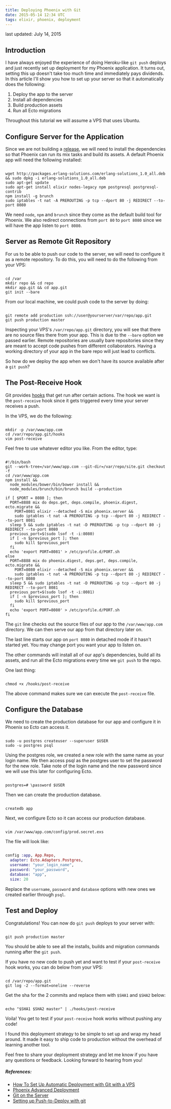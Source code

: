 ```yaml
---
title: Deploying Phoenix with Git
date: 2015-05-14 12:34 UTC
tags: elixir, phoenix, deployment
---
```


last updated: July 14, 2015

## Introduction

I have always enjoyed the experience of doing Heroku-like `git push` deploys and just
recently set up deployment for my Phoenix application. It turns out, setting this
up doesn't take too much time and immediately pays dividends. In this article
I'll show you how to set up your server so that it automatically does the
following:

  1. Deploy the app to the server
  2. Install all dependencies
  3. Build production assets
  4. Run all Ecto migrations

Throughout this tutorial we will assume a VPS that uses Ubuntu.


## Configure Server for the Application

Since we are not building a [release](https://github.com/bitwalker/exrm), we will need
to install the dependencies so that Phoenix can run its mix tasks and build its assets.
A default Phoenix app will need the following installed:

~~~

wget http://packages.erlang-solutions.com/erlang-solutions_1.0_all.deb && sudo dpkg -i erlang-solutions_1.0_all.deb
sudo apt-get update
sudo apt-get install elixir nodes-legacy npm postgresql postgresql-contrib
npm install -g brunch
sudo iptables -t nat -A PREROUTING -p tcp --dport 80 -j REDIRECT --to-port 8080
~~~

We need `node`, `npm` and `brunch` since they come as the default build tool for Phoenix.
We also redirect connections from `port 80` to `port 8080` since we will have the
app listen to `port 8080`.


## Server as Remote Git Repository

For us to be able to push our code to the server, we will need to configure it as a
remote repository. To do this, you will need to do the following from your VPS:

~~~

cd /var
mkdir repo && cd repo
mkdir app.git && cd app.git
git init --bare
~~~

From our local machine, we could push code to the server by doing:

~~~

git remote add production ssh://user@yourserver/var/repo/app.git
git push production master
~~~

Inspecting your VPS's `/var/repo/app.git` directory, you will see that there are no source
files there from your app. This is due to the `--bare` option we passed earlier. Remote
repositories are usually bare repositories since they are meant to accept code pushes
from different collaborators. Having a working directory of your app in the bare repo will
just lead to conflicts.

So how do we deploy the app when we don't have its source available after a `git push`?


## The Post-Receive Hook

Git provides [hooks](http://git-scm.com/book/en/Customizing-Git-Git-Hooks) that get run after
certain actions. The hook we want is the `post-receive` hook since it gets triggered every
time your server receives a push.

In the VPS, we do the following:

~~~

mkdir -p /var/www/app.com
cd /var/repo/app.git/hooks
vim post-receive
~~~

Feel free to use whatever editor you like. From the editor, type:

~~~

#!/bin/bash
git --work-tree=/var/www/app.com --git-dir=/var/repo/site.git checkout -f
cd /var/www/app.com
npm install &&
  node_modules/bower/bin/bower install &&
  node_modules/brunch/bin/brunch build --production

if [ $PORT = 8080 ]; then
  PORT=8888 mix do deps.get, deps.compile, phoenix.digest, ecto.migrate &&
    PORT=8081 elixir --detached -S mix phoenix.server &&
    sudo iptables -t nat -A PREROUTING -p tcp --dport 80 -j REDIRECT --to-port 8081
  sleep 5 && sudo iptables -t nat -D PREROUTING -p tcp --dport 80 -j REDIRECT --to-port 8080
  previous_port=$(sudo lsof -t -i:8080)
  if [ -n $previous_port ]; then
    sudo kill $previous_port
  fi
  echo 'export PORT=8081' > /etc/profile.d/PORT.sh
else
  PORT=8888 mix do phoenix.digest, deps.get, deps.compile, ecto.migrate &&
    PORT=8080 elixir --detached -S mix phoenix.server &&
    sudo iptables -t nat -A PREROUTING -p tcp --dport 80 -j REDIRECT --to-port 8080
  sleep 5 && sudo iptables -t nat -D PREROUTING -p tcp --dport 80 -j REDIRECT --to-port 8081
  previous_port=$(sudo lsof -t -i:8081)
  if [ -n $previous_port ]; then
    sudo kill $previous_port
  fi
  echo 'export PORT=8080' > /etc/profile.d/PORT.sh
fi
~~~

The `git` line checks out the source files of our app to the `/var/www/app.com` directory.
We can then serve our app from that directory later on.

The last line starts our app on `port 8080` in detached mode if it hasn't started yet. You
may change port you want your app to listen on.

The other commands will install all of our app's dependencies, build all its assets, and
run all the Ecto migrations every time we `git push` to the repo.

One last thing:

~~~

chmod +x /hooks/post-receive
~~~

The above command makes sure we can execute the `post-receive` file.


## Configure the Database

We need to create the production database for our app and configure it in Phoenix
so Ecto can access it.

~~~

sudo -u postgres createuser --superuser $USER
sudo -u postgres psql
~~~

Using the postgres role, we created a new role with the same name as your login name.
We then access psql as the postgres user to set the password for the new role. Take
note of the login name and the new password since we will use this later for configuring
Ecto.

~~~

postgres=# \password $USER
~~~

Then we can create the production database.

~~~

createdb app
~~~

Next, we configure Ecto so it can access our production database.

~~~

vim /var/www/app.com/config/prod.secret.exs
~~~

The file will look like:

~~~elixir

config :app, App.Repo,
  adapter: Ecto.Adapters.Postgres,
  username: "your_login_name",
  password: "your_password",
  database: "app",
  size: 20
~~~

Replace the `username`, `password` and `database` options with new ones we created earlier
through `psql`.


## Test and Deploy

Congratulations! You can now do `git push` deploys to your server with:

~~~

git push production master
~~~

You should be able to see all the installs, builds and migration commands running after
the `git push`.

If you have no new code to push yet and want to test if your `post-receive` hook works,
you can do below from your VPS:

~~~

cd /var/repo/app.git
git log -2 --format=oneline --reverse
~~~

Get the sha for the 2 commits and replace them with `$SHA1` and `$SHA2` below:

~~~

echo "$SHA1 $SHA2 master" | ./hooks/post-receive
~~~

Voila! You get to test if your `post-receive` hook works without pushing any code!

I found this deployment strategy to be simple to set up and wrap my head around. It
made it easy to ship code to production without the overhead of learning another tool.

Feel free to share your deployment strategy and let me know if you have any questions
or feedback. Looking forward to hearing from you!


##### References:

  - <a href="https://www.digitalocean.com/community/tutorials/how-to-set-up-automatic-deployment-with-git-with-a-vps" target="_blank">How To Set Up Automatic Deployment with Git with a VPS</a>
  - <a href="http://www.phoenixframework.org/v0.12.0/docs/advanced-deployment" target="_blank">Phoenix Advanced Deployment</a>
  - <a href="http://git-scm.com/book/ca/v1/Git-on-the-Server" target="_blank">Git on the Server</a>
  - <a href="http://krisjordan.com/essays/setting-up-push-to-deploy-with-git" target="_blank">Setting up Push-to-Deploy with git</a>
